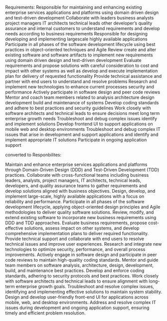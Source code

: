 
Requirements:
Responsible for maintaining and enhancing existing enterprise services applications and platforms using domain driven design and test-driven development
Collaborate with leaders business analysts project managers IT architects technical leads other developer’s quality assurance and internal customers to understand requirements and develop needs according to business requirements
Responsible for designing developing and implementing largescale highly available applications
Participate in all phases of the software development lifecycle using best practices in object-oriented techniques and Agile
Review create and alter existing software and software artifacts to implement new requirements using domain driven design and test-driven development
Evaluate requirements and propose solutions with careful consideration to cost and impact with other systems as well as develop and execute implementation plan for delivery of requested functionality
Provide technical assistance and partner with end users to understand and resolve problems
Research and implement new technologies to enhance current processes security and performance
Actively participate in software design and peer code reviews
Mentor and coach team members related to analysis architecture design development build and maintenance of systems
Develop coding standards and adhere to best practices and security guidelines
Work closely with software architects and technical leads to ensure decisions meet long term enterprise growth needs
Troubleshoot and debug complex issues identify and implement solutions
Develop frontend UI to support applications on mobile web and desktop environments
Troubleshoot and debug complex IT issues that arise in development and support applications and identify and implement appropriate IT solutions
Participate in ongoing application support

converted to Responbilites:

Maintain and enhance enterprise services applications and platforms through Domain-Driven Design (DDD) and Test-Driven Development (TDD) practices.
Collaborate with cross-functional teams including business leaders, analysts, project managers, IT architects, technical leads, developers, and quality assurance teams to gather requirements and develop solutions aligned with business objectives.
Design, develop, and implement large-scale, highly available applications with a focus on reliability and performance.
Participate in all phases of the software development lifecycle, applying object-oriented design principles and Agile methodologies to deliver quality software solutions.
Review, modify, and extend existing software to incorporate new business requirements using DDD and TDD approaches.
Evaluate business requirements, propose cost-effective solutions, assess impact on other systems, and develop comprehensive implementation plans to deliver required functionality.
Provide technical support and collaborate with end users to resolve technical issues and improve user experiences.
Research and integrate new technologies to optimize security, performance, and overall process improvements.
Actively engage in software design and participate in peer code reviews to maintain high-quality coding standards.
Mentor and guide team members on software analysis, architecture, design, development, build, and maintenance best practices.
Develop and enforce coding standards, adhering to security protocols and best practices.
Work closely with software architects and technical leads to ensure alignment with long-term enterprise growth goals.
Troubleshoot and resolve complex issues, identifying and implementing effective solutions to maintain system stability.
Design and develop user-friendly front-end UI for applications across mobile, web, and desktop environments.
Address and resolve complex IT issues during development and ongoing application support, ensuring timely and efficient problem resolution.